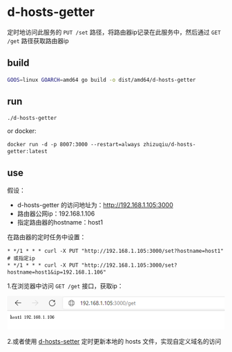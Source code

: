 # d-hosts-getter

定时地访问此服务的 `PUT /set` 路径，将路由器ip记录在此服务中，然后通过 `GET /get` 路径获取路由器ip

## build

```bash
GOOS=linux GOARCH=amd64 go build -o dist/amd64/d-hosts-getter
```

## run

```
./d-hosts-getter
```

or docker:

```
docker run -d -p 8007:3000 --restart=always zhizuqiu/d-hosts-getter:latest
```

## use

假设：

- d-hosts-getter 的访问地址为：http://192.168.1.105:3000
- 路由器公网ip：192.168.1.106
- 指定路由器的hostname：host1

在路由器的定时任务中设置：

```
* */1 * * * curl -X PUT "http://192.168.1.105:3000/set?hostname=host1"
# 或指定ip
* */1 * * * curl -X PUT "http://192.168.1.105:3000/set?hostname=host1&ip=192.168.1.106"
```

1.在浏览器中访问 `GET /get` 接口，获取ip：

![demo.png](demo.png)

2.或者使用 [d-hosts-setter](https://github.com/zhizuqiu/d-hosts/tree/master/cmd/d-hosts-setter) 定时更新本地的 hosts 文件，实现自定义域名的访问